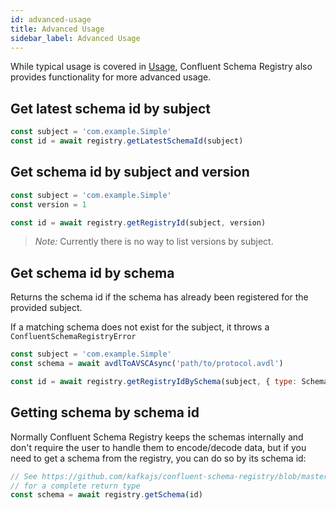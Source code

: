 ```yaml
---
id: advanced-usage
title: Advanced Usage
sidebar_label: Advanced Usage
---
```


While typical usage is covered in [Usage](./usage), Confluent Schema Registry also
provides functionality for more advanced usage.

## Get latest schema id by subject

```js
const subject = 'com.example.Simple'
const id = await registry.getLatestSchemaId(subject)
```

## Get schema id by subject and version

```js
const subject = 'com.example.Simple'
const version = 1

const id = await registry.getRegistryId(subject, version)
```

> *Note:* Currently there is no way to list versions by subject.

## Get schema id by schema

Returns the schema id if the schema has already been registered for the provided
subject.

If a matching schema does not exist for the subject, it throws a
`ConfluentSchemaRegistryError`

```js
const subject = 'com.example.Simple'
const schema = await avdlToAVSCAsync('path/to/protocol.avdl')

const id = await registry.getRegistryIdBySchema(subject, { type: SchemaType.AVRO, schema: JSON.stringify(schema) })
```

## Getting schema by schema id

Normally Confluent Schema Registry keeps the schemas internally and don't require
the user to handle them to encode/decode data, but if you need to get a schema
from the registry, you can do so by its schema id:

```js
// See https://github.com/kafkajs/confluent-schema-registry/blob/master/src/%40types.ts#L30-L46
// for a complete return type
const schema = await registry.getSchema(id)
```